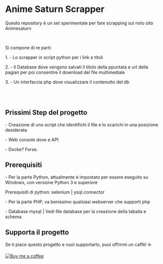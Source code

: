 <h1>Anime Saturn Scrapper</h1>
<p>Questo repository è un set sperimentale per fare scrapping sul noto sito Animesaturn</p>
<br>
<p>Si compone di re parti:</p>
<p>1. - Lo scrapper in script python per i link e titoli</p>
<p>2. - Il Database dove vengono salvati il titolo della ppuntata e url della pagian per poi consentire il download del file multimediale</p>
<p>3. - Un interfaccia php dove visualizzare il contenutto del db</p>
<br>
<br>
<h2>Prissimi Step del progetto</h2>
<p>- Creazione di uno script che identifichi il file e lo scarichi in una posizione desiderata</p>
<p>- Web console dove e API</p>
<p>- Docke? Forse.</p>

<h2>Prerequisiti</h2>
<p>- Per la parte Python, attualmente è impostato per essere eseguito su Windows, con versione Python 3 e superiore</p>
<p>  Prerequisiti di python: selenium | ysql.connector</p>
<p>- Per la parte PHP, va benissimo qualsiasi webserver che supporti php</p>
<p>- Database mysql | Vedi file database per la creazione della taballa e schema.</p>

## Supporta il progetto
Se ti piace questo progetto e vuoi supportarlo, puoi offrirmi un caffè! ☕

[![Buy me a coffee](https://img.shields.io/badge/Buy%20Me%20a%20Coffee-donate-yellow?style=flat-square&logo=buy-me-a-coffee)](buymeacoffee.com/CassielVandisse)
